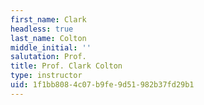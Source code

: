 ```yaml
---
first_name: Clark
headless: true
last_name: Colton
middle_initial: ''
salutation: Prof.
title: Prof. Clark Colton
type: instructor
uid: 1f1bb808-4c07-b9fe-9d51-982b37fd29b1
---
```

